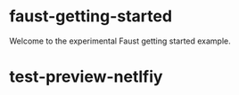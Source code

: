 # faust-getting-started

Welcome to the experimental Faust getting started example.
# test-preview-netlfiy
